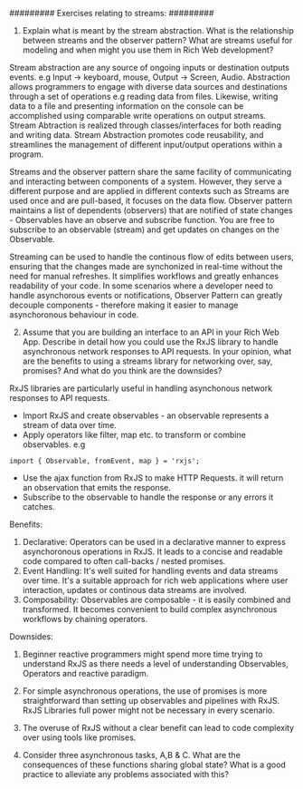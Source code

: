 ######### Exercises relating to streams: #########

1. Explain what is meant by the stream abstraction. What is the relationship between
streams and the observer pattern? What are streams useful for modeling and when
might you use them in Rich Web development?

Stream abstraction are any source of ongoing inputs or destination outputs events.
e.g Input -> keyboard, mouse, Output -> Screen, Audio.
Abstraction allows programmers to engage with diverse data sources and destinations through a set of operations e.g reading data from files. Likewise, writing data to a file and presenting information on the console can be accomplished using comparable write operations on output streams. Stream Abtraction is realized through classes/interfaces for both reading and writing data. Stream Abstraction promotes code reusability, and streamlines the management of different input/output operations within a program.

Streams and the observer pattern share the same facility of communicating and interacting between components of a system. However, they serve a different purpose and are applied in different contexts such as Streams are used once and are pull-based, it focuses on the data flow. Observer pattern maintains a list of dependents (observers) that are notified of state changes - Observables have an observe and subscribe function. You are free to subscribe to an observable (stream) and get updates on changes on the Observable. 

Streaming can be used to handle the continous flow of edits between users, ensuring that the changes made are synchonized in real-time without the need for manual refreshes. It simplifies workflows and greatly enhances readability of your code. In some scenarios where a developer need to handle asynchorous events or notifications, Observer Pattern can greatly decouple components - therefore making it easier to manage asynchoronous behaviour in code.

2. Assume that you are building an interface to an API in your Rich Web App. Describe in
detail how you could use the RxJS library to handle asynchronous network responses to
API requests. In your opinion, what are the benefits to using a streams library for
networking over, say, promises? And what do you think are the downsides?

RxJS libraries are particularly useful in handling asynchonous network responses to API requests. 

- Import RxJS and create observables - an observable represents a stream of data over time.
- Apply operators like filter, map etc. to transform or combine observables.
e.g 
``` 
import { Observable, fromEvent, map } = 'rxjs'; 
```

- Use the ajax function from RxJS to make HTTP Requests. it will return an observation that emits the response.
- Subscribe to the observable to handle the response or any errors it catches.

Benefits:
1. Declarative:
    Operators can be used in a declarative manner to express asynchoronous operations in RxJS. It leads to a concise and readable code compared to often call-backs / nested promises.
2. Event Handling:
    It's well suited for handling events and data streams over time. It's a suitable approach for rich web applications where user interaction, updates or continous data streams are involved.
3. Composability:
    Observables are composable - it is easily combined and transformed. It becomes convenient to build complex asynchronous workflows by chaining operators.

Downsides:
1. Beginner reactive programmers might spend more time trying to understand RxJS as there needs a level of understanding Observables, Operators and reactive paradigm.
2. For simple asynchronous operations, the use of promises is more straightforward than setting up observables and pipelines with RxJS. RxJS Libraries full power might not be necessary in every scenario.
3. The overuse of RxJS without a clear benefit can lead to code complexity over using tools like promises.

3. Consider three asynchronous tasks, A,B & C. What are the consequences of these
functions sharing global state? What is a good practice to alleviate any problems
associated with this?